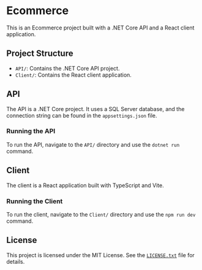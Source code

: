 # Ecommerce

This is an Ecommerce project built with a .NET Core API and a React client application.

## Project Structure

- `API/`: Contains the .NET Core API project.
- `Client/`: Contains the React client application.

## API

The API is a .NET Core project. It uses a SQL Server database, and the connection string can be found in the `appsettings.json` file.

### Running the API

To run the API, navigate to the `API/` directory and use the `dotnet run` command.

## Client

The client is a React application built with TypeScript and Vite.

### Running the Client

To run the client, navigate to the `Client/` directory and use the `npm run dev` command.

## License

This project is licensed under the MIT License. See the [`LICENSE.txt`](LICENSE.txt) file for details.
